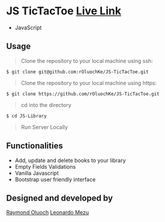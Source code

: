 # JS TicTacToe [Live Link](#)
- JavaScript
## Usage
> Clone the repository to your local machine using ssh:
```
$ git clone git@github.com:rOluochKe/JS-TicTacToe.git
```
> Clone the repository to your local machine using https:
```
$ git clone https://github.com/rOluochKe/JS-TicTacToe.git
```
> cd into the directory
```
$ cd JS-Library
```
> Run Server Locally


## Functionalities
- Add, update and delete books to your library
- Empty Fields Validations
- Vanilla Javascript
- Bootstrap user friendly interface

## Designed and developed by
[Raymond Oluoch](https://github.com/rOluochKe)
[Leonardo Mezu](https://github.com/leonmezu1)
